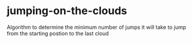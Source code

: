 # jumping-on-the-clouds
Algorithm to determine the minimum number of jumps it will take to jump from the starting postion to the last cloud
